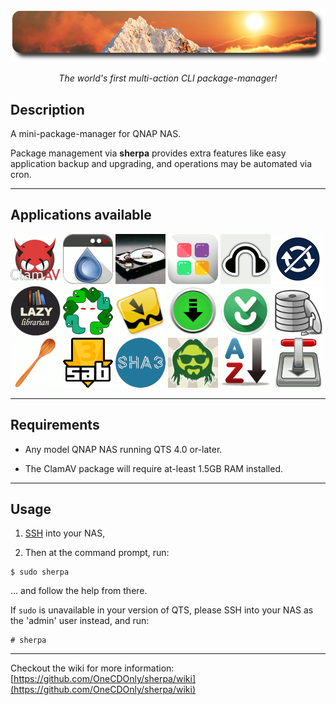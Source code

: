 ![icon](images/sherpa.readme.png)

<p align="center"><i>The world's first multi-action CLI package-manager!</i></p>

## Description

A mini-package-manager for QNAP NAS.

Package management via **sherpa** provides extra features like easy application backup and upgrading, and operations may be automated via cron.

---
## Applications available
[![ClamAV](images/ClamAV.gif)](https://www.clamav.net/) [![Deluge](images/Deluge-web.gif)](https://dev.deluge-torrent.org/) [![duf](images/duf.gif)](https://github.com/muesli/duf) [![Entware](images/Entware.gif)](https://github.com/Entware/Entware/wiki) [![Headphones](images/Headphones.gif)](https://github.com/rembo10/headphones) [![HideThatBanner](images/HideThatBanner.gif)](https://github.com/OneCDOnly/HideThatBanner) [![LazyLibrarian](images/LazyLibrarian.gif)](https://lazylibrarian.gitlab.io/) [![Medusa](images/OMedusa.gif)](https://github.com/pymedusa/Medusa) [![Mylar3](images/Mylar3.gif)](https://github.com/mylar3/mylar3)
[![NZBGet](images/NZBGet.gif)](https://nzbget.net/) [![nzbToMedia](images/nzbToMedia.gif)](https://github.com/clinton-hall/nzbToMedia) [![Par2](images/Par2.gif)](https://github.com/Parchive/par2cmdline) [![RunLast](images/RunLast.gif)](https://github.com/OneCDOnly/RunLast) [![SABnzbd](images/SABnzbd.gif)](https://sabnzbd.org/wiki/) [![sha3sum](images/sha3sum.gif)](https://github.com/maandree/sha3sum) [![SickGear](images/OSickGear.gif)](https://github.com/SickGear/SickGear/wiki) [![SortMyQPKGs](images/SortMyQPKGs.gif)](https://github.com/OneCDOnly/SortMyQPKGs) [![Transmission](images/OTransmission.gif)](https://transmissionbt.com/)

---
## Requirements

- Any model QNAP NAS running QTS 4.0 or-later.

- The ClamAV package will require at-least 1.5GB RAM installed.

---
## Usage

1) [SSH](https://www.qnap.com/en/how-to/faq/article/how-do-i-access-my-qnap-nas-using-ssh) into your NAS,

2) Then at the command prompt, run:

```
$ sudo sherpa
```

... and follow the help from there.

If `sudo` is unavailable in your version of QTS, please SSH into your NAS as the 'admin' user instead, and run:
```
# sherpa
```

---
Checkout the wiki for more information: [https://github.com/OneCDOnly/sherpa/wiki](https://github.com/OneCDOnly/sherpa/wiki)